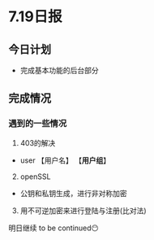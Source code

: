 # 7.19日报

##  今日计划
* 完成基本功能的后台部分

## 完成情况
### 遇到的一些情况
1. 403的解决
  * user 【用户名】 【**用户组**】
2. openSSL
  * 公钥和私钥生成，进行非对称加密
  3. 用不可逆加密来进行登陆与注册(比对法)
  
明日继续
to be continued😶
